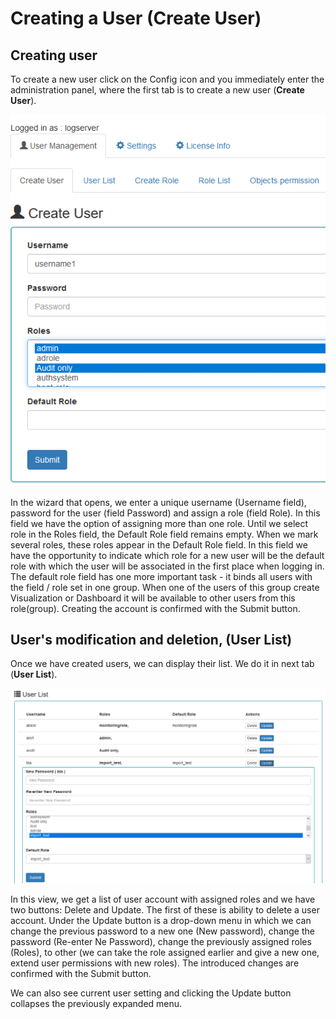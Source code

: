 # Creating a User (Create User) #

## Creating user ##
To create a new user click on the Config icon and you immediately
enter the administration panel, where the first tab is to create
a new user (**Create User**).

![](/media/media/image52_js.png)

In the wizard that opens, we enter a unique username (Username field),
password for the user (field Password) and assign a role (field Role). 
In this field we have the option of assigning more than one role. 
Until we select role in the Roles field, the Default Role field 
remains empty. When we mark several roles, these roles appear in 
the Default Role field. In this field we have the opportunity to 
indicate which role for a new user will be the default role with 
which the user will be associated in the first place when logging in. 
The default role field has one more important task - it binds all 
users with the field / role set in one group. When one of the users 
of this group create Visualization or Dashboard it will be available 
to other users from this role(group). Creating the account is confirmed 
with the Submit button.

## User's modification and deletion, (User List) ##

Once we have created users, we can display their list. We do it in
next tab (**User List**).

![](/media/media/image53_js.png)

In this view, we get a list of user account with assigned roles and we
have two buttons: Delete and Update. The first of these is ability to
delete a user account. Under the Update button is a drop-down menu in
which we can change the previous password to a new one (New password),
change the password (Re-enter Ne Password), change the previously
assigned roles (Roles), to other (we can take the role assigned
earlier and give a new one, extend user permissions with new roles).
The introduced changes are confirmed with the Submit button.

We can also see current user setting and clicking the Update button 
collapses the previously expanded menu.
